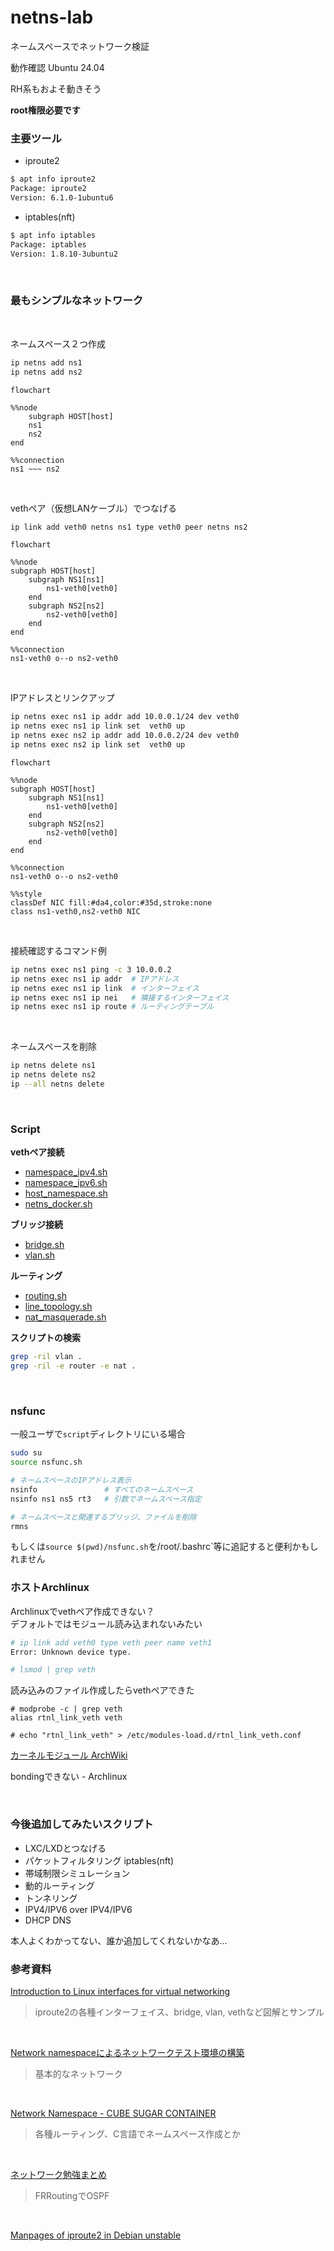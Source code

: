 # netns-lab


ネームスペースでネットワーク検証

<p>動作確認 Ubuntu 24.04</p>
<p>RH系もおよそ動きそう</p>

**root権限必要です**
<br>

### 主要ツール

- iproute2
```sh
$ apt info iproute2
Package: iproute2
Version: 6.1.0-1ubuntu6
```

- iptables(nft)
```sh
$ apt info iptables
Package: iptables
Version: 1.8.10-3ubuntu2
```
<br>

### 最もシンプルなネットワーク
<br>

ネームスペース２つ作成
```sh
ip netns add ns1
ip netns add ns2
```

```mermaid
flowchart

%%node
    subgraph HOST[host]
    ns1
    ns2
end

%%connection
ns1 ~~~ ns2
```
<br>

vethペア（仮想LANケーブル）でつなげる
```sh
ip link add veth0 netns ns1 type veth0 peer netns ns2
```

```mermaid
flowchart

%%node
subgraph HOST[host]
    subgraph NS1[ns1]
        ns1-veth0[veth0]
    end
    subgraph NS2[ns2]
        ns2-veth0[veth0]
    end
end

%%connection
ns1-veth0 o--o ns2-veth0
```
<br>

IPアドレスとリンクアップ
```sh
ip netns exec ns1 ip addr add 10.0.0.1/24 dev veth0
ip netns exec ns1 ip link set  veth0 up
ip netns exec ns2 ip addr add 10.0.0.2/24 dev veth0
ip netns exec ns2 ip link set  veth0 up
```

```mermaid
flowchart

%%node
subgraph HOST[host]
    subgraph NS1[ns1]
        ns1-veth0[veth0]
    end
    subgraph NS2[ns2]
        ns2-veth0[veth0]
    end
end

%%connection
ns1-veth0 o--o ns2-veth0

%%style
classDef NIC fill:#da4,color:#35d,stroke:none
class ns1-veth0,ns2-veth0 NIC
```
<br>

接続確認するコマンド例
```sh
ip netns exec ns1 ping -c 3 10.0.0.2
ip netns exec ns1 ip addr  # IPアドレス
ip netns exec ns1 ip link  # インターフェイス
ip netns exec ns1 ip nei   # 隣接するインターフェイス
ip netns exec ns1 ip route # ルーティングテーブル
```
<br>

ネームスペースを削除
```sh
ip netns delete ns1
ip netns delete ns2
ip --all netns delete
```

<br>

### Script

**vethペア接続**
- [namespace_ipv4.sh](https://github.com/tomato-tom/netns-lab/blob/main/script/namespace_ipv4.sh)
- [namespace_ipv6.sh](https://github.com/tomato-tom/netns-lab/blob/main/script/namespace_ipv6.sh)
- [host_namespace.sh](https://github.com/tomato-tom/netns-lab/blob/main/script/host_namespace.sh)
- [netns_docker.sh](https://github.com/tomato-tom/netns-lab/blob/main/script/netns_docker.sh)

**ブリッジ接続**
- [bridge.sh](https://github.com/tomato-tom/netns-lab/blob/main/script/bridge.sh)
- [vlan.sh](https://github.com/tomato-tom/netns-lab/blob/main/script/vlan.sh)

**ルーティング**
- [routing.sh](https://github.com/tomato-tom/netns-lab/blob/main/script/routing.sh)
- [line_topology.sh](https://github.com/tomato-tom/netns-lab/blob/main/script/line_topology.sh)
- [nat_masquerade.sh](https://github.com/tomato-tom/netns-lab/blob/main/script/nat_masquerade.sh)


**スクリプトの検索**
```sh
grep -ril vlan .
grep -ril -e router -e nat .
```

<br>

### nsfunc

一般ユーザで`script`ディレクトリにいる場合
```sh
sudo su
source nsfunc.sh

# ネームスペースのIPアドレス表示
nsinfo               # すべてのネームスペース
nsinfo ns1 ns5 rt3   # 引数でネームスペース指定

# ネームスペースと関連するブリッジ、ファイルを削除
rmns
```

もしくは`source $(pwd)/nsfunc.sh`を/root/.bashrc`等に追記すると便利かもしれません


### ホストArchlinux

Archlinuxでvethペア作成できない？<br>
デフォルトではモジュール読み込まれないみたい
```sh
# ip link add veth0 type veth peer name veth1
Error: Unknown device type.

# lsmod | grep veth
```

読み込みのファイル作成したらvethペアできた
```
# modprobe -c | grep veth
alias rtnl_link_veth veth

# echo "rtnl_link_veth" > /etc/modules-load.d/rtnl_link_veth.conf
```
[カーネルモジュール ArchWiki](
https://wiki.archlinux.jp/index.php/%E3%82%AB%E3%83%BC%E3%83%8D%E3%83%AB%E3%83%A2%E3%82%B8%E3%83%A5%E3%83%BC%E3%83%AB
)

bondingできない - Archlinux

<br>


### 今後追加してみたいスクリプト

- LXC/LXDとつなげる
- パケットフィルタリング iptables(nft)
- 帯域制限シミュレーション
- 動的ルーティング
- トンネリング
- IPV4/IPV6 over IPV4/IPV6
- DHCP DNS

本人よくわかってない、誰か追加してくれないかなあ...
<br>


### 参考資料

[Introduction to Linux interfaces for virtual networking](
https://developers.redhat.com/blog/2018/10/22/introduction-to-linux-interfaces-for-virtual-networking#
)
> iproute2の各種インターフェイス、bridge, vlan, vethなど図解とサンプル

<br>

[Network namespaceによるネットワークテスト環境の構築](
https://www.bit-hive.com/articles/20230315
)
> 基本的なネットワーク

<br>

[Network Namespace - CUBE SUGAR CONTAINER](
https://blog.amedama.jp/archive/category/Network%20Namespace#google_vignette
)
> 各種ルーティング、C言語でネームスペース作成とか

<br>

[ネットワーク勉強まとめ](
https://zenn.dev/bells17/scraps/ced3289cd8116d
)
> FRRoutingでOSPF

<br>

[Manpages of iproute2 in Debian unstable](
https://manpages.debian.org/unstable/iproute2/index.html
)


